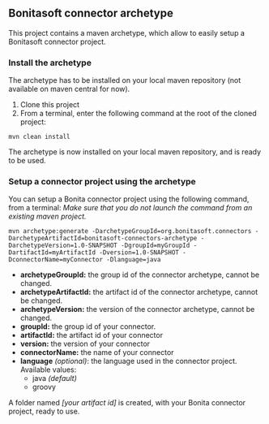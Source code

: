 ## Bonitasoft connector archetype

This project contains a maven archetype, which allow to easily setup a Bonitasoft connector project. 

### Install the archetype
The archetype has to be installed on your local maven repository (not available on maven central for now).

 1. Clone this project
 2. From a terminal, enter the following command at the root of the cloned project: 
```
mvn clean install
```

The archetype is now installed on your local maven repository, and is ready to be used.

### Setup a connector project using the archetype 

 You can setup a Bonita connector project using the following command, from a terminal: 
 _Make sure that you do not launch the command from an existing maven project._
```
mvn archetype:generate -DarchetypeGroupId=org.bonitasoft.connectors -DarchetypeArtifactId=bonitasoft-connectors-archetype -DarchetypeVersion=1.0-SNAPSHOT -DgroupId=myGroupId -DartifactId=myArtifactId -Dversion=1.0-SNAPSHOT -DconnectorName=myConnector -Dlanguage=java
```

 - **archetypeGroupId:** the group id of the connector archetype, cannot be changed.
 - **archetypeArtifactId:** the artifact id of the connector archetype, cannot be changed.
 - **archetypeVersion:** the version of the connector archetype, cannot be changed.
 - **groupId:** the group id of your connector.
 - **artifactId:** the artifact id of your connector
 - **version:** the version of your connector
 - **connectorName:** the name of your connector
 - **language** _(optional)_: the language used in the connector project. Available values: 
	 -  java _(default)_
	 - groovy

A folder named _[your artifact id]_ is created, with your Bonita connector project, ready to use.
